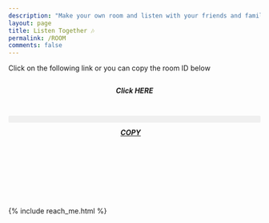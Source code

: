```yaml
---
description: "Make your own room and listen with your friends and family !🎵🎵"
layout: page
title: Listen Together 🎶
permalink: /ROOM
comments: false
---
```


<div class="row justify-content-between">
  <div class="col-md-8 pr-5">

  <p>Click on the following link or you can copy the room ID below </p>

  <h5 id="click-here" style="text-align:center;margin-top: 2em;">Click HERE</a></h5>

<div style="margin-top: 3em;margin-bottom: 10em;">
    <div style="font-size: .8em;border-radius: .3em;text-align:center;padding: .6em; background: #f0f0f0;" id="roomId"> </div> 
    <h5 id="copy" style="text-align:center;margin-top: .8em;"> 
     <a href="">COPY<img style="width: .9em; height: .9em; margin-left: .2em;" src="{{ site.baseurl }}/assets/images/copy.png" /></a>
    </h5>
</div>
</div>
  <div class="col-md-4">
    <div class="sticky-top" style="top: 120px;">
      {% include reach_me.html %}
    </div>
  </div>
</div>

 <script src="{{ site.baseurl }}/assets/js/listen-together.js"> </script>

